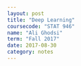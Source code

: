 ```yaml
---
layout: post
title: "Deep Learning"
coursecode: "STAT 946"
name: "Ali Ghodsi"
term: "Fall 2017"
date: 2017-08-30
category: notes
---
```

